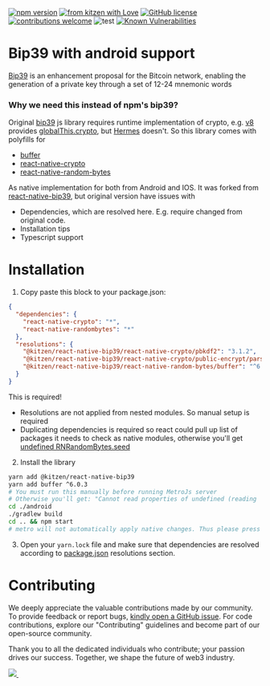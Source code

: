 [![npm version](https://img.shields.io/npm/v/@kitzen/react-native-bip39.svg)](https://www.npmjs.com/package/@kitzen/react-native-bip39) 
[![from kitzen with Love](https://img.shields.io/badge/from%20kitzen%20with-%F0%9F%A4%8D-red)](https://kitzen.io/) 
[![GitHub license](https://img.shields.io/badge/license-MIT-blue.svg)](https://github.com/kitzen-io/bip39-react-native/blob/master/LICENSE)
[![contributions welcome](https://img.shields.io/badge/contributions-welcome-brightgreen.svg?style=flat)](https://github.com/kitzen-io/bip39-react-native/issues/new)
![test](https://github.com/kitzen-io/bip39-react-native/workflows/build-publish/badge.svg) 
[![Known Vulnerabilities](https://snyk.io/test/github/kitzen-io/react-native-bip39/badge.svg)](https://snyk.io/test/github/kitzen-io/react-native-bip39)

# Bip39 with android support
[Bip39](https://github.com/bitcoin/bips/blob/master/bip-0039.mediawiki) is an enhancement proposal for the Bitcoin network, enabling the generation of a private key through a set of 12-24 mnemonic words

### Why we need this instead of npm's bip39?
Original [bip39](https://github.com/bitcoinjs/bip39) js library requires runtime implementation of crypto, e.g. [v8](https://v8.dev/) provides [globalThis.crypto](https://developer.mozilla.org/en-US/docs/Web/API/crypto_property), but [Hermes](https://reactnative.dev/docs/hermes) doesn't.
So this library comes with polyfills for
 - [buffer](https://developer.mozilla.org/en-US/docs/Glossary/Buffer)
 - [react-native-crypto](https://www.npmjs.com/package/react-native-crypto)
 - [react-native-random-bytes](https://www.npmjs.com/package/react-native-randombytes)

As native implementation for both from Android and IOS.
It was forked from [react-native-bip39](https://github.com/valora-inc/react-native-bip39), but original version have issues with
 - Dependencies, which are resolved here. E.g. require changed from original code.
 - Installation tips
 - Typescript support

# Installation
1. Copy paste this block to your package.json:
```json
{  
  "dependencies": {
    "react-native-crypto": "*",
    "react-native-randombytes": "*"
  },
  "resolutions": {
    "@kitzen/react-native-bip39/react-native-crypto/pbkdf2": "3.1.2",
    "@kitzen/react-native-bip39/react-native-crypto/public-encrypt/parse-asn1/pbkdf2": "3.1.2",
    "@kitzen/react-native-bip39/react-native-random-bytes/buffer": "^6.0.3"
  }
}
```
This is required! 
 - Resolutions are not applied from nested modules. So manual setup is required
 - Duplicating dependencies is required so react could pull up list of packages it needs to check as native modules, otherwise you'll get [undefined RNRandomBytes.seed](https://stackoverflow.com/questions/67019573/typeerror-null-is-not-an-object-evaluating-rnrandombytes-seed-react-native/76767229#76767229)

2. Install the library
```bash
yarn add @kitzen/react-native-bip39
yarn add buffer ^6.0.3
# You must run this manually before running MetroJs server
# Otherwise you'll get: "Cannot read properties of undefined (reading 'seed')"
cd ./android
./gradlew build
cd .. && npm start
# metro will not automatically apply native changes. Thus please press 'A' to deploy android
```
3. Open your `yarn.lock` file and make sure that dependencies are resolved according to [package.json](https://www.npmjs.com/package/@kitzen/react-native-bip39?activeTab=code) resolutions section.

# Contributing
We deeply appreciate the valuable contributions made by our community. 
To provide feedback or report bugs, [kindly open a GitHub issue](https://github.com/kitzen-io/bip39-react-native/issues/new).
For code contributions, explore our "Contributing" guidelines and become part of our open-source community. 

Thank you to all the dedicated individuals who contribute; your passion drives our success. Together, we shape the future of web3 industry.

<a href="https://github.com/kitzen-io/bip39-react-native/graphs/contributors">
  <img src="https://contrib.rocks/image?repo=kitzen-io/bip39-react-native&max=400&columns=20" />
  <img src="https://us-central1-tooljet-hub.cloudfunctions.net/github" width="0" height="0" />
</a>
